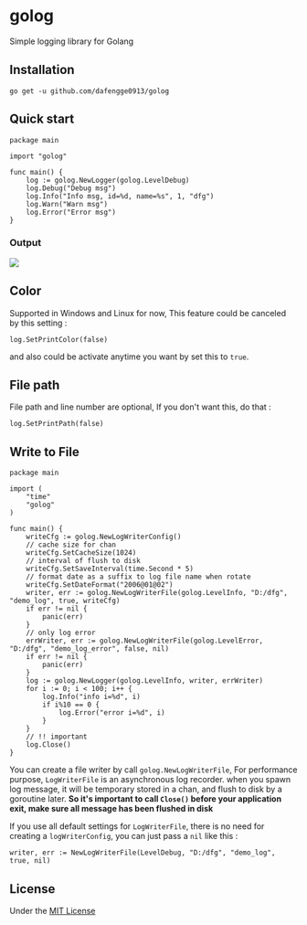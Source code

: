 # golog
Simple logging library for Golang

## Installation  

`go get -u github.com/dafengge0913/golog`

## Quick start  

```golang
package main

import "golog"

func main() {
	log := golog.NewLogger(golog.LevelDebug)
	log.Debug("Debug msg")
	log.Info("Info msg, id=%d, name=%s", 1, "dfg")
	log.Warn("Warn msg")
	log.Error("Error msg")
}

```
### Output
![](https://i.loli.net/2018/09/07/5b9224e2ea924.png)

## Color  

Supported in Windows and Linux for now, This feature could be canceled by this setting :  
```golang
log.SetPrintColor(false)
```
and also could be activate anytime you want by set this to `true`.

## File path
File path and line number are optional, If you don't want this, do that :
```golang
log.SetPrintPath(false)
```
## Write to File

```golang
package main

import (
	"time"
	"golog"
)

func main() {
	writeCfg := golog.NewLogWriterConfig()
	// cache size for chan
	writeCfg.SetCacheSize(1024)
	// interval of flush to disk
	writeCfg.SetSaveInterval(time.Second * 5)
	// format date as a suffix to log file name when rotate
	writeCfg.SetDateFormat("2006@01@02")
	writer, err := golog.NewLogWriterFile(golog.LevelInfo, "D:/dfg", "demo_log", true, writeCfg)
	if err != nil {
		panic(err)
	}
	// only log error
	errWriter, err := golog.NewLogWriterFile(golog.LevelError, "D:/dfg", "demo_log_error", false, nil)
	if err != nil {
		panic(err)
	}
	log := golog.NewLogger(golog.LevelInfo, writer, errWriter)
	for i := 0; i < 100; i++ {
		log.Info("info i=%d", i)
		if i%10 == 0 {
			log.Error("error i=%d", i)
		}
	}
	// !! important
	log.Close()
}
```
You can create a file writer by call `golog.NewLogWriterFile`, For performance purpose, `LogWriterFile` is an asynchronous log recorder. when you spawn log message, it will be temporary stored in a chan, and flush to disk by a goroutine later.
**So it's important to call `Close()` before your application exit, make sure all message has been flushed in disk**

If you use all default settings for `LogWriterFile`, there is no need for creating a `logWriterConfig`, you can just pass a `nil` like this :
```golang
writer, err := NewLogWriterFile(LevelDebug, "D:/dfg", "demo_log", true, nil)
```

## License
Under the [MIT License](https://github.com/dafengge0913/golog/blob/master/LICENSE)